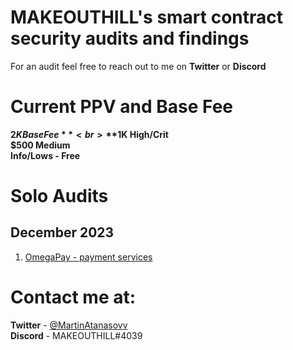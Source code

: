 # MAKEOUTHILL's smart contract security audits and findings

For an audit feel free to reach out to me on **Twitter** or **Discord** 

# Current PPV and Base Fee

**$2K Base Fee** <br>
**$1K High/Crit** <br>
**$500 Medium** <br>
**Info/Lows - Free** <br>


# Solo Audits

## December 2023
1. <a href="https://github.com/MAKEOUTHILL6/audits/blob/main/reports/OmegaPay.md">OmegaPay - payment services</a> 

# Contact me at:

**Twitter** - <a href="https://twitter.com/MartinAtanasovv">@MartinAtanasovv</a> <br/>
**Discord** - MAKEOUTHILL#4039
